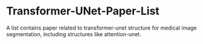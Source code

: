 # Transformer-UNet-Paper-List
A list contains paper related to transformer-unet structure for medical image segmentation, including structures like attention-unet.
